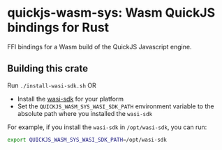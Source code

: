 # quickjs-wasm-sys: Wasm QuickJS bindings for Rust

FFI bindings for a Wasm build of the QuickJS Javascript engine.

## Building this crate

Run `./install-wasi-sdk.sh` OR

- Install the [wasi-sdk](https://github.com/WebAssembly/wasi-sdk#install) for your platform
- Set the `QUICKJS_WASM_SYS_WASI_SDK_PATH` environment variable to the absolute path where you installed the `wasi-sdk`

For example, if you install the `wasi-sdk` in `/opt/wasi-sdk`, you can run:
```bash
export QUICKJS_WASM_SYS_WASI_SDK_PATH=/opt/wasi-sdk
```
